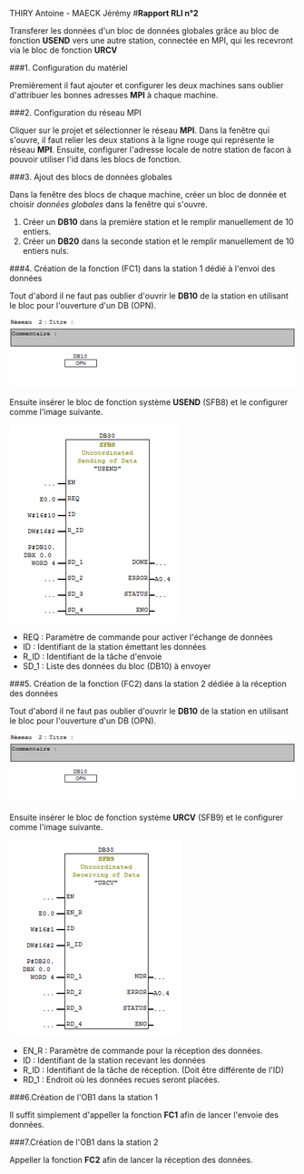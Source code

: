 THIRY Antoine - MAECK Jérémy
#**Rapport RLI n°2**

Transferer les données d'un bloc de données globales grâce au bloc de fonction **USEND** vers une autre station, connectée en MPI, qui les recevront via le bloc de fonction **URCV** 


###1. Configuration du matériel

Premièrement il faut ajouter et configurer les deux machines sans oublier d'attribuer les bonnes adresses **MPI** à chaque machine.

###2. Configuration du réseau MPI

Cliquer sur le projet et sélectionner le réseau **MPI**. Dans la fenêtre qui s'ouvre, il faut relier les deux stations à la ligne rouge qui représente le réseau **MPI**. Ensuite, configurer l'adresse locale de notre station de facon à pouvoir utiliser l'id dans les blocs de fonction.

###3. Ajout des blocs de données globales

Dans la fenêtre des blocs de chaque machine, créer un bloc de donnée et choisir *données globales* dans la fenêtre qui s'ouvre. 

1. Créer un **DB10** dans la première station et le remplir manuellement de 10 entiers.
2. Créer un **DB20** dans la seconde station et le remplir manuellement de 10 entiers nuls.

###4. Création de la fonction (FC1) dans la station 1 dédié à l'envoi des données

Tout d'abord il ne faut pas oublier d'ouvrir le **DB10** de la station en utilisant le bloc pour l'ouverture d'un DB (OPN).

![OPEN](ressources/OpenDB.PNG)

Ensuite insérer le bloc de fonction système **USEND** (SFB8) et le configurer comme l'image suivante.

![USEND](ressources/USEND.PNG)

+	REQ : Paramètre de commande pour activer l'échange de données
+	ID : Identifiant de la station émettant les données
+	R_ID : Identifiant de la tâche d'envoie
+	SD_1 : Liste des données du bloc (DB10) à envoyer

###5. Création de la fonction (FC2) dans la station 2 dédiée à la réception des données

Tout d'abord il ne faut pas oublier d'ouvrir le **DB10** de la station en utilisant le bloc pour l'ouverture d'un DB (OPN).

![OPEN](ressources/OpenDB.PNG)

Ensuite insérer le bloc de fonction système **URCV** (SFB9) et le configurer comme l'image suivante.

![URCV](ressources/URCV.PNG)

+ EN_R : Paramètre de commande pour la réception des données.
+ ID : Identifiant de la station recevant les données
+ R_ID : Identifiant de la tâche de réception. (Doit être différente de l'ID)
+ RD_1 : Endroit où les données recues seront placées.

###6.Création de l'OB1 dans la station 1

Il suffit simplement d'appeller la fonction **FC1** afin de lancer l'envoie des données.

###7.Création de l'OB1 dans la station 2

Appeller la fonction **FC2** afin de lancer la réception des données.




